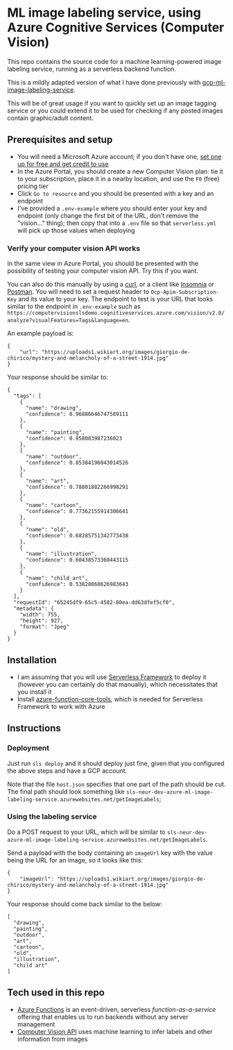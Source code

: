 # ML image labeling service, using Azure Cognitive Services (Computer Vision)

This repo contains the source code for a machine learning-powered image labeling service, running as a serverless backend function.

This is a mildly adapted version of what I have done previously with [gcp-ml-image-labeling-service](https://github.com/mikaelvesavuori/gcp-ml-image-labeling-service).

This will be of great usage if you want to quickly set up an image tagging service or you could extend it to be used for checking if any posted images contain graphic/adult content.

## Prerequisites and setup

- You will need a Microsoft Azure account; if you don't have one, [set one up for free and get credit to use](https://azure.microsoft.com/en-us/free/‎)
- In the Azure Portal, you should create a new Computer Vision plan: tie it to your subscription, place it in a nearby location, and use the `F0` (free) pricing tier
- Click `Go to resource` and you should be presented with a key and an endpoint
- I've provided a `.env-example` where you should enter your key and endpoint (only change the first bit of the URL, don't remove the "vision..." thing); then copy that into a `.env` file so that `serverless.yml` will pick up those values when deploying

### Verify your computer vision API works

In the same view in Azure Portal, you should be presented with the possibility of testing your computer vision API. Try this if you want.

You can also do this manually by using a [curl](https://idratherbewriting.com/learnapidoc/docapis_understand_curl.html), or a client like [Insomnia](https://insomnia.rest) or [Postman](https://www.getpostman.com). You will need to set a request header to `Ocp-Apim-Subscription-Key` and its value to your key. The endpoint to test is your URL that looks similar to the endpoint in `.env-example` such as `https://computervisionslsdemo.cognitiveservices.azure.com/vision/v2.0/analyze?visualFeatures=Tags&language=en`.

An example payload is:

```
{
	"url": "https://uploads1.wikiart.org/images/giorgio-de-chirico/mystery-and-melancholy-of-a-street-1914.jpg"
}
```

Your response should be similar to:

```
{
  "tags": [
    {
      "name": "drawing",
      "confidence": 0.96886646747589111
    },
    {
      "name": "painting",
      "confidence": 0.958083987236023
    },
    {
      "name": "outdoor",
      "confidence": 0.85384196043014526
    },
    {
      "name": "art",
      "confidence": 0.78801882266998291
    },
    {
      "name": "cartoon",
      "confidence": 0.77362155914306641
    },
    {
      "name": "old",
      "confidence": 0.68285751342773438
    },
    {
      "name": "illustration",
      "confidence": 0.60438573360443115
    },
    {
      "name": "child art",
      "confidence": 0.53828060626983643
    }
  ],
  "requestId": "65245df9-65c5-4582-80ea-dd63dfef5cf0",
  "metadata": {
    "width": 755,
    "height": 927,
    "format": "Jpeg"
  }
}
```

## Installation

- I am assuming that you will use [Serverless Framework](https://serverless.com) to deploy it (however you can certainly do that manually), which necessitates that you install it
- Install [azure-function-core-tools](https://github.com/Azure/azure-functions-core-tools), which is needed for Serverless Framework to work with Azure

## Instructions

### Deployment

Just run `sls deploy` and it should deploy just fine, given that you configured the above steps and have a GCP account.

Note that the file `host.json` specifies that one part of the path should be cut. The final path should look something like `sls-neur-dev-azure-ml-image-labeling-service.azurewebsites.net/getImageLabels`;

### Using the labeling service

Do a POST request to your URL, which will be similar to `sls-neur-dev-azure-ml-image-labeling-service.azurewebsites.net/getImageLabels`.

Send a payload with the body containing an `imageUrl` key with the value being the URL for an image, so it looks like this:

```
{
	"imageUrl": "https://uploads1.wikiart.org/images/giorgio-de-chirico/mystery-and-melancholy-of-a-street-1914.jpg"
}
```

Your response should come back similar to the below:

```
[
  "drawing",
  "painting",
  "outdoor",
  "art",
  "cartoon",
  "old",
  "illustration",
  "child art"
]
```

## Tech used in this repo

- [Azure Functions](https://azure.microsoft.com/sv-se/services/functions/) is an event-driven, serverless _function-as-a-service_ offering that enables us to run backends without any server management
- [Computer Vision API](https://azure.microsoft.com/sv-se/services/cognitive-services/computer-vision/) uses machine learning to infer labels and other information from images
